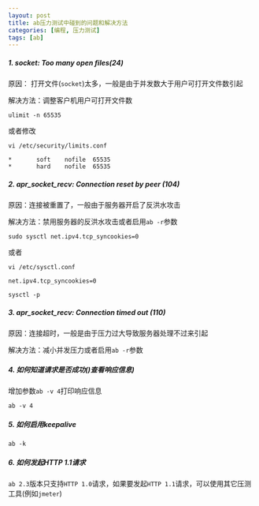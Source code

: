 ```yaml
---
layout: post
title: ab压力测试中碰到的问题和解决方法
categories: [编程, 压力测试]
tags: [ab]
---
```


##### 1. socket: Too many open files(24)

原因： 打开文件(`socket`)太多，一般是由于并发数大于用户可打开文件数引起

解决方法：调整客户机用户可打开文件数
```
ulimit -n 65535
```

或者修改
```
vi /etc/security/limits.conf

*       soft    nofile  65535  
*       hard    nofile  65535  
```

##### 2. apr_socket_recv: Connection reset by peer (104)

原因：连接被重置了，一般由于服务器开启了反洪水攻击

解决方法：禁用服务器的反洪水攻击或者启用`ab -r`参数
```
sudo sysctl net.ipv4.tcp_syncookies=0
```

或者
```
vi /etc/sysctl.conf

net.ipv4.tcp_syncookies=0

sysctl -p
```

##### 3. apr_socket_recv: Connection timed out (110)

原因：连接超时，一般是由于压力过大导致服务器处理不过来引起

解决方法：减小并发压力或者启用`ab -r`参数

##### 4. 如何知道请求是否成功()查看响应信息)

增加参数`ab -v 4`打印响应信息
```
ab -v 4
```

##### 5. 如何启用keepalive
```
ab -k
```

##### 6. 如何发起HTTP 1.1请求
`ab 2.3`版本只支持`HTTP 1.0`请求，如果要发起`HTTP 1.1`请求，可以使用其它压测工具(例如`jmeter`)